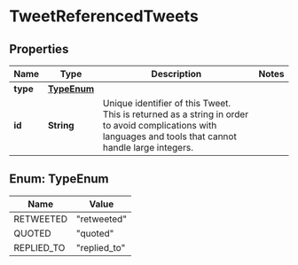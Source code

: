 

# TweetReferencedTweets


## Properties

Name | Type | Description | Notes
------------ | ------------- | ------------- | -------------
**type** | [**TypeEnum**](#TypeEnum) |  | 
**id** | **String** | Unique identifier of this Tweet. This is returned as a string in order to avoid complications with languages and tools that cannot handle large integers. | 



## Enum: TypeEnum

Name | Value
---- | -----
RETWEETED | &quot;retweeted&quot;
QUOTED | &quot;quoted&quot;
REPLIED_TO | &quot;replied_to&quot;



